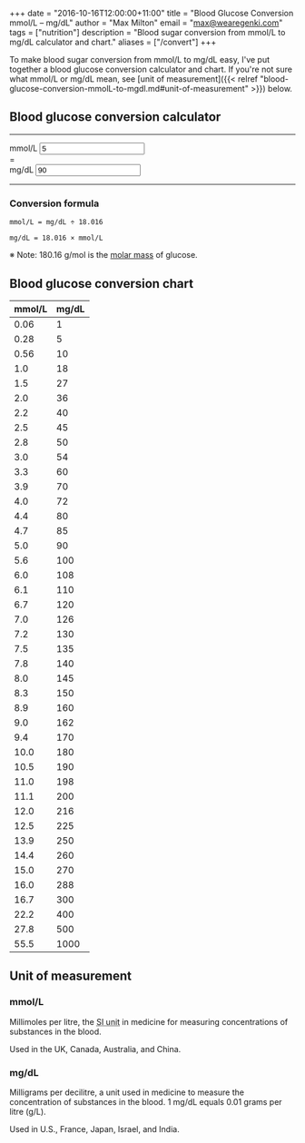 +++
date        = "2016-10-16T12:00:00+11:00"
title       = "Blood Glucose Conversion mmol/L – mg/dL"
author      = "Max Milton"
email       = "max@wearegenki.com"
tags        = ["nutrition"]
description = "Blood sugar conversion from mmol/L to mg/dL calculator and chart."
aliases     = ["/convert"]
+++

To make blood sugar conversion from mmol/L to mg/dL easy, I've put together a blood glucose conversion calculator and chart. If you're not sure what mmol/L or mg/dL mean, see [unit of measurement]({{< relref "blood-glucose-conversion-mmolL-to-mgdl.md#unit-of-measurement" >}}) below<!--more-->.

## Blood glucose conversion calculator

-----

<div class="row mb-2 flex-items-xs-center text-xs-center">
  <div class="col-xs-3">
    <label for="mmoll" class="lead">mmol/L</label>
    <input type="number" name="mmoll" id="mmoll" class="form-control form-control-lg" step="0.1" min="0" value="5">
  </div>
  <div class="col-xs-1 h1">
    =
  </div>
  <div class="col-xs-3">
    <label for="mgdl" class="lead">mg/dL</label>
    <input type="number" name="mgdl" id="mgdl" class="form-control form-control-lg" min="0" value="90">
  </div>
</div>

<script>
(function(){
  var mmoll = document.getElementById('mmoll');
  var mgdl = document.getElementById('mgdl');
  var mass = 18.016;

  // Convert from mg/dL to mmol/L
  function getMgdl(){
    mgdl.value = Math.round(mmoll.value * mass);
  };

  // Convert from mmol/L to mg/dL
  function getMmoll(){
    var factor = (mgdl.value < mass) ? 100 : 10;
    mmoll.value = Math.round((mgdl.value / mass) * factor) / factor;
  };

  // Set number to decimal places to one for stepping up/down by 0.1
  mmoll.onfocus = function(){
    mmoll.value = Math.round(mmoll.value * 10) / 10;
    getMgdl();
  };

  mmoll.oninput = getMgdl;
  mgdl.oninput = getMmoll;
}());
</script>

-----

### Conversion formula

`mmol/L = mg/dL ÷ 18.016`

`mg/dL = 18.016 × mmol/L`

※ Note: 180.16 g/mol is the [molar mass](https://en.wikipedia.org/wiki/Molar_mass) of glucose.

## Blood glucose conversion chart

| mmol/L | mg/dL |
|--------|-------|
| 0.06   | 1     |
| 0.28   | 5     |
| 0.56   | 10    |
| 1.0    | 18    |
| 1.5    | 27    |
| 2.0    | 36    |
| 2.2    | 40    |
| 2.5    | 45    |
| 2.8    | 50    |
| 3.0    | 54    |
| 3.3    | 60    |
| 3.9    | 70    |
| 4.0    | 72    |
| 4.4    | 80    |
| 4.7    | 85    |
| 5.0    | 90    |
| 5.6    | 100   |
| 6.0    | 108   |
| 6.1    | 110   |
| 6.7    | 120   |
| 7.0    | 126   |
| 7.2    | 130   |
| 7.5    | 135   |
| 7.8    | 140   |
| 8.0    | 145   |
| 8.3    | 150   |
| 8.9    | 160   |
| 9.0    | 162   |
| 9.4    | 170   |
| 10.0   | 180   |
| 10.5   | 190   |
| 11.0   | 198   |
| 11.1   | 200   |
| 12.0   | 216   |
| 12.5   | 225   |
| 13.9   | 250   |
| 14.4   | 260   |
| 15.0   | 270   |
| 16.0   | 288   |
| 16.7   | 300   |
| 22.2   | 400   |
| 27.8   | 500   |
| 55.5   | 1000  |

## Unit of measurement

### mmol/L

Millimoles per litre, the <abbr title="International System of Units">SI unit</abbr> in medicine for measuring concentrations of substances in the blood.

Used in the UK, Canada, Australia, and China.

### mg/dL

Milligrams per decilitre, a unit used in medicine to measure the concentration of substances in the blood. 1 mg/dL equals 0.01 grams per litre (g/L).

Used in U.S., France, Japan, Israel, and India.
